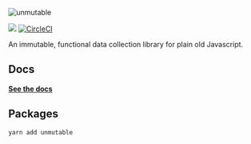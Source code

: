 ![unmutable](https://user-images.githubusercontent.com/345320/48247150-63529400-e446-11e8-9c42-c36821b93a16.png)

<a href="https://www.npmjs.com/package/unmutable"><img src="https://img.shields.io/npm/v/unmutable.svg?style=flat-square"></a>
[![CircleCI](https://circleci.com/gh/blueflag/unmutable/tree/master.svg?style=shield)](https://circleci.com/gh/blueflag/unmutable/tree/master)

 An immutable, functional data collection library for plain old Javascript. 

## Docs

**[See the docs](https://unmutable.blueflag.codes)**

## Packages

```sh
yarn add unmutable
```
